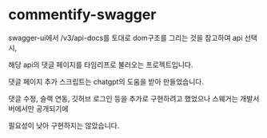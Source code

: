 ﻿# commentify-swagger

swagger-ui에서 /v3/api-docs를 토대로 dom구조를 그리는 것을 참고하여 api 선택시, 

해당 api의 댓글 페이지를 타임리프로 불러오는 프로젝트입니다.

댓글 페이지 추가 스크립트는 chatgpt의 도움을 받아 만들었습니다.

댓글 수정, 슬랙 연동, 깃허브 로그인 등을 추가로 구현하려고 했었으나 스웨거는 개발서버에서만 공개되기에 

필요성이 낮아 구현하지는 않았습니다.
